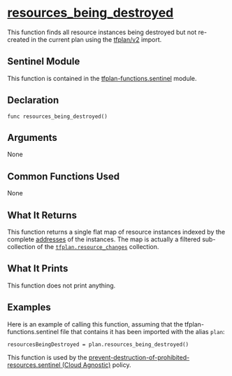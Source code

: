 # [resources_being_destroyed](../tfplan-functions.sentinel#L156)
This function finds all resource instances being destroyed but not re-created in the current plan using the [tfplan/v2](https://www.terraform.io/docs/cloud/sentinel/import/tfplan-v2.html) import.

## Sentinel Module
This function is contained in the [tfplan-functions.sentinel](../tfplan-functions.sentinel) module.

## Declaration
`func resources_being_destroyed()`

## Arguments
None

## Common Functions Used
None

## What It Returns
This function returns a single flat map of resource instances indexed by the complete [addresses](https://www.terraform.io/docs/internals/resource-addressing.html) of the instances. The map is actually a filtered sub-collection of the [`tfplan.resource_changes`](https://www.terraform.io/docs/cloud/sentinel/import/tfplan-v2.html#the-resource_changes-collection) collection.

## What It Prints
This function does not print anything.

## Examples
Here is an example of calling this function, assuming that the tfplan-functions.sentinel file that contains it has been imported with the alias `plan`:
```
resourcesBeingDestroyed = plan.resources_being_destroyed()
```

This function is used by the [prevent-destruction-of-prohibited-resources.sentinel (Cloud Agnostic)](../../../cloud-agnostic/prevent-destruction-of-prohibited-resources.sentinel) policy.
